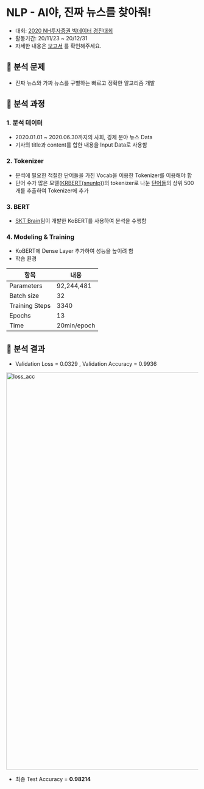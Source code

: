 # NLP - AI야, 진짜 뉴스를 찾아줘!

* 대회: [2020 NH투자증권 빅데이터 경진대회](https://dacon.io/competitions/official/235658/overview/description/)
* 활동기간: 20/11/23 ~ 20/12/31
* 자세한 내용은 [보고서](https://github.com/SEUNGEUN-1025/NLP-NH/blob/2d49c8c421760b1fdad3583d74f5ee47864fc6d0/%EB%B0%9C%ED%91%9C%EC%9E%90%EB%A3%8C_%EC%96%BC%EA%B7%B8%EB%A0%88%EC%9D%B4.pdf) 를 확인해주세요.

## 📰 분석 문제
- 진짜 뉴스와 가짜 뉴스를 구별하는 빠르고 정확한 알고리즘 개발

## 📰 분석 과정
### 1. 분석 데이터
- 2020.01.01 ~ 2020.06.30까지의 사회, 경제 분야 뉴스 Data
- 기사의 title과 content를 합한 내용을 Input Data로 사용함 
### 2. Tokenizer
- 분석에 필요한 적절한 단어들을 가진 Vocab을 이용한 Tokenizer를 이용해야 함
- 단어 수가 많은 모델([KRBERT(snunlp)](https://github.com/snunlp/KR-BERT))의 tokenizer로 나눈 [단어들](https://github.com/SEUNGEUN-1025/NLP-NH/blob/2d49c8c421760b1fdad3583d74f5ee47864fc6d0/plus%201500%20vocab.csv)의 상위 500개를 추출하여 Tokenizer에 추가
### 3. BERT
- [SKT Brain](https://github.com/SKTBrain/KoBERT)팀이 개발한 KoBERT를 사용하여 분석을 수행함
### 4. Modeling & Training
- KoBERT에 Dense Layer 추가하여 성능을 높이려 함
- 학습 환경

|항목|내용|
|------|---|
|Parameters|92,244,481|
|Batch size|32|
|Training Steps|3340|
|Epochs|13|
|Time|20min/epoch|

## 📰 분석 결과
- Validation Loss = 0.0329 , Validation Accuracy = 0.9936
<img width="1041" alt="loss_acc" src="https://user-images.githubusercontent.com/82666244/116254883-b05c8900-a7ac-11eb-8cb0-0450cdd271c3.png">

- 최종 Test Accuracy = __0.98214__

